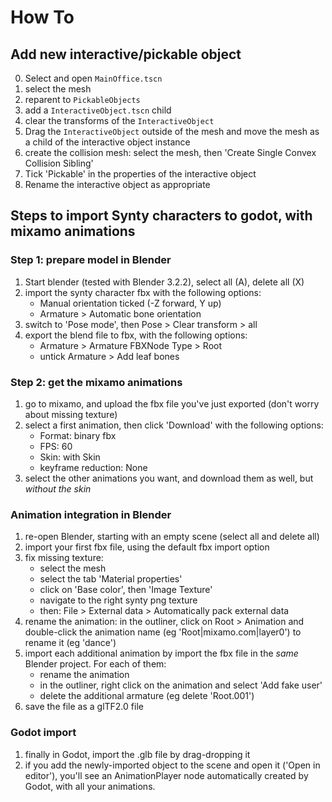 How To
======

Add new interactive/pickable object
------------------------------------

0. Select and open `MainOffice.tscn`
1. select the mesh
2. reparent to `PickableObjects`
3. add a `InteractiveObject.tscn` child
4. clear the transforms of the `InteractiveObject`
5. Drag the `InteractiveObject` outside of the mesh and move the mesh as a child of the interactive object instance
6. create the collision mesh: select the mesh, then 'Create Single Convex
   Collision Sibling'
7. Tick 'Pickable' in the properties of the interactive object
7. Rename the interactive object as appropriate

Steps to import Synty characters to godot, with mixamo animations
-----------------------------------------------------------------

### Step 1: prepare model in Blender

1. Start blender (tested with Blender 3.2.2), select all (A), delete all (X)
2. import the synty character fbx with the following options:
    - Manual orientation ticked (-Z forward, Y up)
    - Armature > Automatic bone orientation
3. switch to 'Pose mode', then Pose > Clear transform > all
4. export the blend file to fbx, with the following options:
    - Armature > Armature FBXNode Type > Root
    - untick Armature > Add leaf bones
    
### Step 2: get the mixamo animations

1. go to mixamo, and upload the fbx file you've just exported (don't worry about missing texture)
2. select a first animation, then click 'Download' with the following options:
    - Format: binary fbx
    - FPS: 60
    - Skin: with Skin
    - keyframe reduction: None
3. select the other animations you want, and download them as well, but *without the skin*

### Animation integration in Blender

1. re-open Blender, starting with an empty scene (select all and delete all)
2. import your first fbx file, using the default fbx import option
3. fix missing texture: 
    - select the mesh
    - select the tab 'Material properties'
    - click on 'Base color', then 'Image Texture'
    - navigate to the right synty png texture
    - then: File > External data > Automatically pack external data
4. rename the animation: in the outliner, click on Root > Animation and double-click the animation name (eg 'Root|mixamo.com|layer0') to rename it (eg 'dance')
5. import each additional animation by import the fbx file in the *same* Blender project. For each of them:
    - rename the animation
    - in the outliner, right click on the animation and select 'Add fake user'
    - delete the additional armature (eg delete 'Root.001')
6. save the file as a glTF2.0 file 

### Godot import

1. finally in Godot, import the .glb file by drag-dropping it
2. if you add the newly-imported object to the scene and open it ('Open in editor'), you'll see an AnimationPlayer node automatically created by Godot, with all your animations. 
